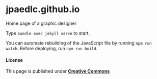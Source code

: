 # jpaedlc.github.io
Home page of a graphic designer

Type `bundle exec jekyll serve` to start.

You can automate rebuilding of the JavaScript file by running `npm run watch`. Before deploying, run `npm run build`.

#### License
This page is published under [**Creative Commons**](/LICENSE)
